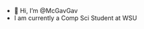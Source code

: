 - 👋 Hi, I’m @McGavGav
- I am currently a Comp Sci Student at WSU

<!---
McGavGav/McGavGav is a ✨ special ✨ repository because its `README.md` (this file) appears on your GitHub profile.
You can click the Preview link to take a look at your changes.
--->
